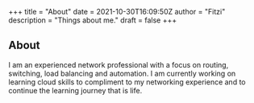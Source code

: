 +++
title = "About"
date = 2021-10-30T16:09:50Z
author = "Fitzi"
description = "Things about me."
draft = false
+++

## About

I am an experienced  network professional with a focus on routing, switching, load balancing and automation.  I am currently working on learning cloud skills to compliment to my networking experience and to continue the learning journey that is life.
